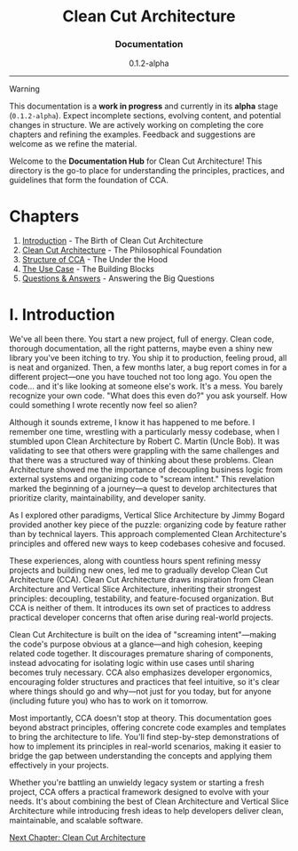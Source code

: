 <h1 align="center">Clean Cut Architecture</h1>
<h3 align="center">Documentation</h3>
<p align="center">0.1.2-alpha</p>

---

> [!WARNING]
> This documentation is a **work in progress** and currently in its **alpha** stage (`0.1.2-alpha`). Expect incomplete sections, evolving content, and potential changes in structure. We are actively working on completing the core chapters and refining the examples. Feedback and suggestions are welcome as we refine the material.

Welcome to the **Documentation Hub** for Clean Cut Architecture! This directory is the go-to place for understanding the principles, practices, and guidelines that form the foundation of CCA.

# Chapters

1. [Introduction](#i-introduction) - The Birth of Clean Cut Architecture
2. [Clean Cut Architecture](2-clean-cut-architecture/README.md) - The Philosophical Foundation
3. [Structure of CCA](3-structure-of-cca/README.md) - The Under the Hood
4. [The Use Case](4-the-use-case/README.md) - The Building Blocks
5. [Questions & Answers](5-questions-and-answers/README.md) - Answering the Big Questions

# I. Introduction

We've all been there. You start a new project, full of energy. Clean code, thorough documentation, all the right patterns, maybe even a shiny new library you've been itching to try. You ship it to production, feeling proud, all is neat and organized. Then, a few months later, a bug report comes in for a different project—one you have touched not too long ago. You open the code… and it's like looking at someone else's work. It's a mess. You barely recognize your own code. "What does this even do?" you ask yourself. How could something I wrote recently now feel so alien?

Although it sounds extreme, I know it has happened to me before. I remember one time, wrestling with a particularly messy codebase, when I stumbled upon Clean Architecture by Robert C. Martin (Uncle Bob). It was validating to see that others were grappling with the same challenges and that there was a structured way of thinking about these problems. Clean Architecture showed me the importance of decoupling business logic from external systems and organizing code to "scream intent." This revelation marked the beginning of a journey—a quest to develop architectures that prioritize clarity, maintainability, and developer sanity.

As I explored other paradigms, Vertical Slice Architecture by Jimmy Bogard provided another key piece of the puzzle: organizing code by feature rather than by technical layers. This approach complemented Clean Architecture's principles and offered new ways to keep codebases cohesive and focused.

These experiences, along with countless hours spent refining messy projects and building new ones, led me to gradually develop Clean Cut Architecture (CCA). Clean Cut Architecture draws inspiration from Clean Architecture and Vertical Slice Architecture, inheriting their strongest principles: decoupling, testability, and feature-focused organization. But CCA is neither of them. It introduces its own set of practices to address practical developer concerns that often arise during real-world projects.

Clean Cut Architecture is built on the idea of "screaming intent"—making the code's purpose obvious at a glance—and high cohesion, keeping related code together. It discourages premature sharing of components, instead advocating for isolating logic within use cases until sharing becomes truly necessary. CCA also emphasizes developer ergonomics, encouraging folder structures and practices that feel intuitive, so it's clear where things should go and why—not just for you today, but for anyone (including future you) who has to work on it tomorrow.

Most importantly, CCA doesn't stop at theory. This documentation goes beyond abstract principles, offering concrete code examples and templates to bring the architecture to life. You'll find step-by-step demonstrations of how to implement its principles in real-world scenarios, making it easier to bridge the gap between understanding the concepts and applying them effectively in your projects.

Whether you're battling an unwieldy legacy system or starting a fresh project, CCA offers a practical framework designed to evolve with your needs. It's about combining the best of Clean Architecture and Vertical Slice Architecture while introducing fresh ideas to help developers deliver clean, maintainable, and scalable software.

[Next Chapter: Clean Cut Architecture](./2-clean-cut-architecture/README.md)
